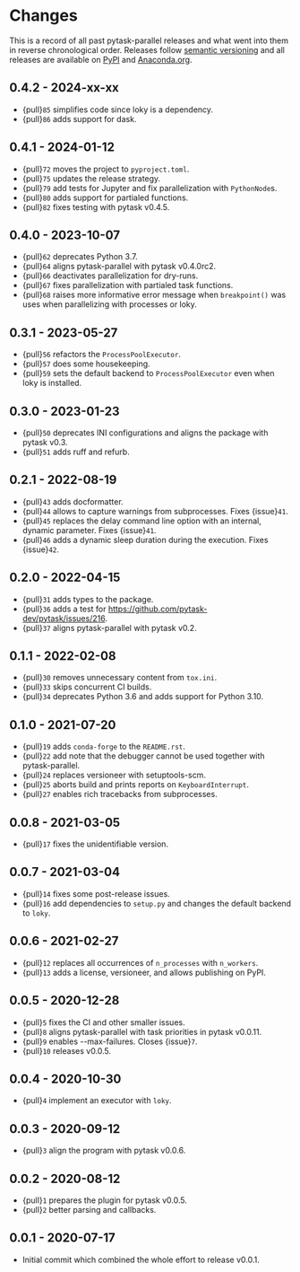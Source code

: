 # Changes

This is a record of all past pytask-parallel releases and what went into them in reverse
chronological order. Releases follow [semantic versioning](https://semver.org/) and all
releases are available on [PyPI](https://pypi.org/project/pytask-parallel) and
[Anaconda.org](https://anaconda.org/conda-forge/pytask-parallel).

## 0.4.2 - 2024-xx-xx

- {pull}`85` simplifies code since loky is a dependency.
- {pull}`86` adds support for dask.

## 0.4.1 - 2024-01-12

- {pull}`72` moves the project to `pyproject.toml`.
- {pull}`75` updates the release strategy.
- {pull}`79` add tests for Jupyter and fix parallelization with `PythonNode`s.
- {pull}`80` adds support for partialed functions.
- {pull}`82` fixes testing with pytask v0.4.5.

## 0.4.0 - 2023-10-07

- {pull}`62` deprecates Python 3.7.
- {pull}`64` aligns pytask-parallel with pytask v0.4.0rc2.
- {pull}`66` deactivates parallelization for dry-runs.
- {pull}`67` fixes parallelization with partialed task functions.
- {pull}`68` raises more informative error message when `breakpoint()` was uses when
  parallelizing with processes or loky.

## 0.3.1 - 2023-05-27

- {pull}`56` refactors the `ProcessPoolExecutor`.
- {pull}`57` does some housekeeping.
- {pull}`59` sets the default backend to `ProcessPoolExecutor` even when loky is
  installed.

## 0.3.0 - 2023-01-23

- {pull}`50` deprecates INI configurations and aligns the package with pytask v0.3.
- {pull}`51` adds ruff and refurb.

## 0.2.1 - 2022-08-19

- {pull}`43` adds docformatter.
- {pull}`44` allows to capture warnings from subprocesses. Fixes {issue}`41`.
- {pull}`45` replaces the delay command line option with an internal, dynamic parameter.
  Fixes {issue}`41`.
- {pull}`46` adds a dynamic sleep duration during the execution. Fixes {issue}`42`.

## 0.2.0 - 2022-04-15

- {pull}`31` adds types to the package.
- {pull}`36` adds a test for <https://github.com/pytask-dev/pytask/issues/216>.
- {pull}`37` aligns pytask-parallel with pytask v0.2.

## 0.1.1 - 2022-02-08

- {pull}`30` removes unnecessary content from `tox.ini`.
- {pull}`33` skips concurrent CI builds.
- {pull}`34` deprecates Python 3.6 and adds support for Python 3.10.

## 0.1.0 - 2021-07-20

- {pull}`19` adds `conda-forge` to the `README.rst`.
- {pull}`22` add note that the debugger cannot be used together with pytask-parallel.
- {pull}`24` replaces versioneer with setuptools-scm.
- {pull}`25` aborts build and prints reports on `KeyboardInterrupt`.
- {pull}`27` enables rich tracebacks from subprocesses.

## 0.0.8 - 2021-03-05

- {pull}`17` fixes the unidentifiable version.

## 0.0.7 - 2021-03-04

- {pull}`14` fixes some post-release issues.
- {pull}`16` add dependencies to `setup.py` and changes the default backend to `loky`.

## 0.0.6 - 2021-02-27

- {pull}`12` replaces all occurrences of `n_processes` with `n_workers`.
- {pull}`13` adds a license, versioneer, and allows publishing on PyPI.

## 0.0.5 - 2020-12-28

- {pull}`5` fixes the CI and other smaller issues.
- {pull}`8` aligns pytask-parallel with task priorities in pytask v0.0.11.
- {pull}`9` enables --max-failures. Closes {issue}`7`.
- {pull}`10` releases v0.0.5.

## 0.0.4 - 2020-10-30

- {pull}`4` implement an executor with `loky`.

## 0.0.3 - 2020-09-12

- {pull}`3` align the program with pytask v0.0.6.

## 0.0.2 - 2020-08-12

- {pull}`1` prepares the plugin for pytask v0.0.5.
- {pull}`2` better parsing and callbacks.

## 0.0.1 - 2020-07-17

- Initial commit which combined the whole effort to release v0.0.1.
